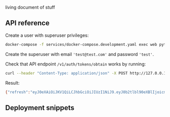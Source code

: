 living document of stuff

## API reference

Create a user with superuser privileges:

```bash
docker-compose -f services/docker-compose.development.yaml exec web python manage.py createsuperuser
```

Create the superuser with email `'test@test.com'` and password `'test'`.

Check that API endpoint `/v1/auth/tokens/obtain` works by running:

```bash
curl --header "Content-Type: application/json" -X POST http://127.0.0.1:8000/v1/auth/tokens/obtain/ --data '{"primary_email": "test@test.com", "password": "test"}'
```

Result:

```bash
{"refresh":"eyJ0eXAiOiJKV1QiLCJhbGciOiJIUzI1NiJ9.eyJ0b2tlbl90eXBlIjoicmVmcmVzaCIsImV4cCI6MTU4NTg0MzAxMCwianRpIjoiYzljMDU2MTA3OTU5NGFmZmE2MWU4YmUxOTlkNjQyMTQiLCJ1c2VyX2lkIjoxfQ.o5Kc_5R_KOItWFD0Wt4p30ph3NrvkmWG2MbZA3MI3kU","access":"eyJ0eXAiOiJKV1QiLCJhbGciOiJIUzI1NiJ9.eyJ0b2tlbl90eXBlIjoiYWNjZXNzIiwiZXhwIjoxNTg0NjMzNzEwLCJqdGkiOiJlYjVjNzE4MzEwYjQ0ZmY4OWUxOTg5Mzg4YTI4NjBmMyIsInVzZXJfaWQiOjF9.1vjAyd7o-tZudvYtunOUsSawKpWsvUCcUADFbnTi0i8"}
```

## Deployment snippets
